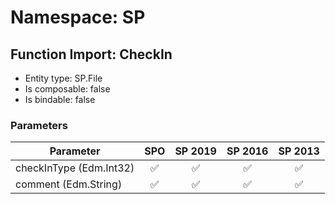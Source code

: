 # Namespace: SP

## Function Import: CheckIn

- Entity type: SP.File
- Is composable: false
- Is bindable: false

### Parameters

Parameter | SPO | SP 2019 | SP 2016 | SP 2013
----------|:---:|:-------:|:-------:|:-------:
checkInType (Edm.Int32) | ✅ | ✅ | ✅ | ✅
comment (Edm.String) | ✅ | ✅ | ✅ | ✅